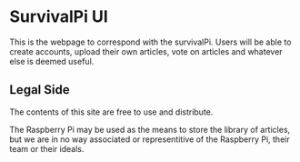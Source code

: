 # SurvivalPi UI

This is the webpage to correspond with the survivalPi. Users will be able to create accounts, upload their own articles, vote on articles and whatever else is deemed useful.

## Legal Side
The contents of this site are free to use and distribute.

The Raspberry Pi may be used as the means to store the library of articles, but we are in no way associated or representitive of the Raspberry Pi, their team or their ideals.